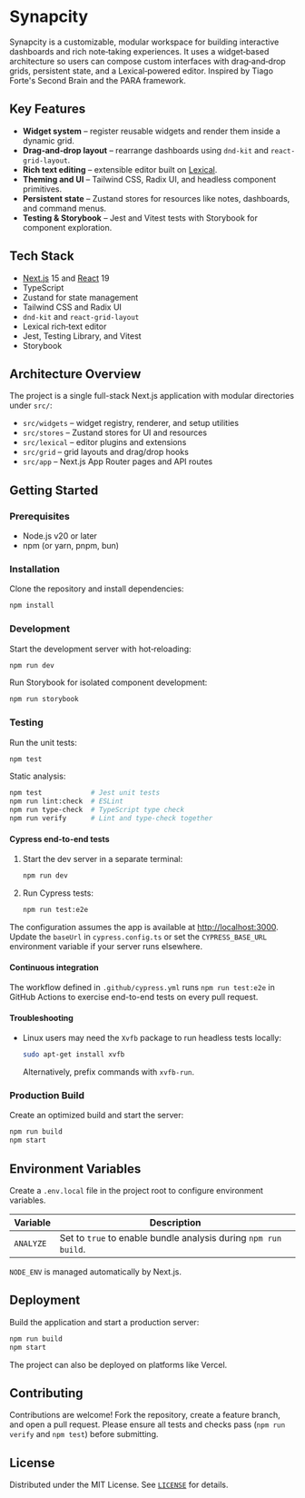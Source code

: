 # Synapcity

Synapcity is a customizable, modular workspace for building interactive dashboards and rich note‑taking experiences. It uses a widget‑based architecture so users can compose custom interfaces with drag‑and‑drop grids, persistent state, and a Lexical‑powered editor. Inspired by Tiago Forte's Second Brain and the PARA framework.

## Key Features

- **Widget system** – register reusable widgets and render them inside a dynamic grid.
- **Drag‑and‑drop layout** – rearrange dashboards using `dnd-kit` and `react-grid-layout`.
- **Rich text editing** – extensible editor built on [Lexical](https://lexical.dev/).
- **Theming and UI** – Tailwind CSS, Radix UI, and headless component primitives.
- **Persistent state** – Zustand stores for resources like notes, dashboards, and command menus.
- **Testing & Storybook** – Jest and Vitest tests with Storybook for component exploration.

## Tech Stack

- [Next.js](https://nextjs.org/) 15 and [React](https://react.dev/) 19
- TypeScript
- Zustand for state management
- Tailwind CSS and Radix UI
- `dnd-kit` and `react-grid-layout`
- Lexical rich‑text editor
- Jest, Testing Library, and Vitest
- Storybook

## Architecture Overview

The project is a single full-stack Next.js application with modular directories under `src/`:

- `src/widgets` – widget registry, renderer, and setup utilities
- `src/stores` – Zustand stores for UI and resources
- `src/lexical` – editor plugins and extensions
- `src/grid` – grid layouts and drag/drop hooks
- `src/app` – Next.js App Router pages and API routes

## Getting Started

### Prerequisites

- Node.js v20 or later
- npm (or yarn, pnpm, bun)

### Installation

Clone the repository and install dependencies:

```bash
npm install
```

### Development

Start the development server with hot‑reloading:

```bash
npm run dev
```

Run Storybook for isolated component development:

```bash
npm run storybook
```

### Testing

Run the unit tests:

```bash
npm test
```

Static analysis:

```bash
npm test            # Jest unit tests
npm run lint:check  # ESLint
npm run type-check  # TypeScript type check
npm run verify      # Lint and type-check together
```

#### Cypress end-to-end tests

1. Start the dev server in a separate terminal:

   ```bash
   npm run dev
   ```

2. Run Cypress tests:

   ```bash
   npm run test:e2e
   ```

The configuration assumes the app is available at [http://localhost:3000](http://localhost:3000). Update the `baseUrl` in `cypress.config.ts` or set the `CYPRESS_BASE_URL` environment variable if your server runs elsewhere.

#### Continuous integration

The workflow defined in `.github/cypress.yml` runs `npm run test:e2e` in GitHub Actions to exercise end-to-end tests on every pull request.

#### Troubleshooting

- Linux users may need the `Xvfb` package to run headless tests locally:

  ```bash
  sudo apt-get install xvfb
  ```
  
  Alternatively, prefix commands with `xvfb-run`.

### Production Build

Create an optimized build and start the server:

```bash
npm run build
npm start
```

## Environment Variables

Create a `.env.local` file in the project root to configure environment variables.

| Variable | Description |
|----------|-------------|
| `ANALYZE` | Set to `true` to enable bundle analysis during `npm run build`. |

`NODE_ENV` is managed automatically by Next.js.

## Deployment

Build the application and start a production server:

```bash
npm run build
npm start
```

The project can also be deployed on platforms like Vercel.

## Contributing

Contributions are welcome! Fork the repository, create a feature branch, and open a pull request. Please ensure all tests and checks pass (`npm run verify` and `npm test`) before submitting.

## License

Distributed under the MIT License. See [`LICENSE`](LICENSE) for details.
